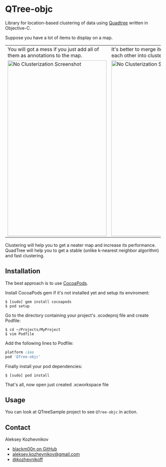 QTree-objc
==========
Library for location-based clustering of data using [Quadtree](http://en.wikipedia.org/wiki/Quadtree) written in Objective-C.

Suppose you have a lot of items to display on a map.

<table border="0">
  <tr>
    <td>
      You will got a mess if you just add all of them as annotations to the map.
    </td>
    <td>
      It's better to merge items that are close to each other into clusters.
    </td>
  </tr>
  <tr>
    <td>
      <img src="https://raw.github.com/blackm00n/QTree-objc/master/screenshot_no_clusterization.png" alt="No Clusterization Screenshot" width="320" height="568"/>
    </td>
    <td>
      <img src="https://raw.github.com/blackm00n/QTree-objc/master/screenshot_with_clusterization.png" alt="No Clusterization Screenshot" width="320" height="568"/>
    </td>
  </tr>
</table>

Clustering will help you to get a neater map and increase its performance.
QuadTree will help you to get a stable (unlike k-nearest neighbor algorithm) and fast clustering.

Installation
------------
The best approach is to use [CocoaPods](http://cocoapods.org/).

Install CocoaPods gem if it's not installed yet and setup its enviroment:

    $ [sudo] gem install cocoapods
    $ pod setup

Go to the directory containing your project's .xcodeproj file and create Podfile:

    $ cd ~/Projects/MyProject
    $ vim Podfile
  
Add the following lines to Podfile:

```ruby
platform :ios
pod 'QTree-objc'
```
  
Finally install your pod dependencies:

    $ [sudo] pod install
    
That's all, now open just created .xcworkspace file

Usage
-----
You can look at QTreeSample project to see `QTree-objc` in action.

Contact
-------
Aleksey Kozhevnikov
* [blackm00n on GitHub](https://github.com/blackm00n)
* aleksey.kozhevnikov@gmail.com
* [@kozhevnikoff](https://twitter.com/kozhevnikoff)






